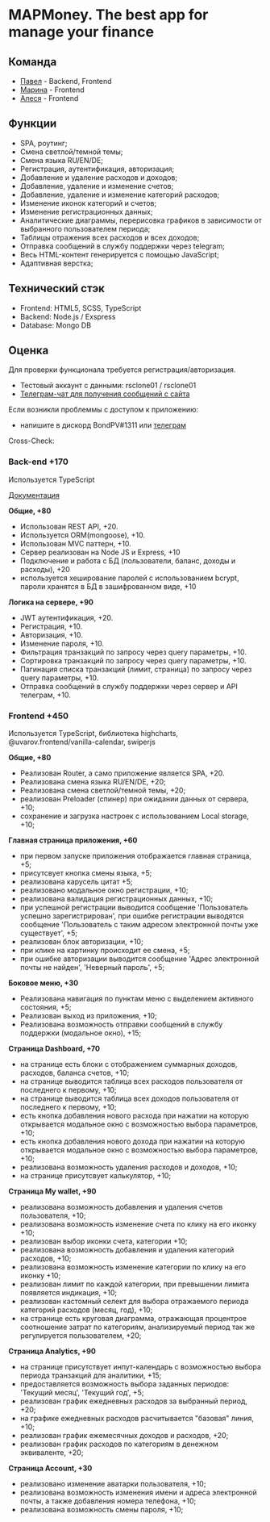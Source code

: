 # MAPMoney. The best app for manage your finance

## Команда

- [Павел](https://github.com/BondPV) - Backend, Frontend
- [Марина](https://github.com/marinastepanchuk) - Frontend
- [Алеся](https://github.com/Alesia-V175) - Frontend

## Функции

- SPA, роутинг;
- Смена светлой/темной темы;
- Смена языка RU/EN/DE;
- Регистрация, аутентификация, авторизация;
- Добавление и удаление расходов и доходов;
- Добавление, удаление и изменение счетов;
- Добавление, удаление и изменение категорий расходов;
- Изменение иконок категорий и счетов;
- Изменение регистрационных данных;
- Аналитические диаграммы, перерисовка графиков в зависимости от выбранного пользователем периода;
- Таблицы отражения всех расходов и всех доходов;
- Отправка сообщений в службу поддержки через telegram;
- Весь HTML-контент генерируется с помощью JavaScript;
- Адаптивная верстка;

## Технический стэк

- Frontend: HTML5, SCSS, TypeScript
- Backend: Node.js / Exspress
- Database: Mongo DB

## Оценка

Для проверки функционала требуется регистрация/авторизация.

- Тестовый аккаунт с данными: rsclone01 / rsclone01
- [Телеграм-чат для получения сообщений с сайта](https://t.me/rsmapmoney)

Если возникли проблеммы с доступом к приложению:

- напишите в дискорд BondPV#1311 или [телеграм](https://t.me/BondPV)

Cross-Check:

### **Back-end +170**

Используется TypeScript

[Документация](https://github.com/BondPV/rsclone-server/blob/develop/README.md)

**Общие, +80**

- Использован REST API, +20.
- Используется ORM(mongoose), +10.
- Использован MVC паттерн, +10.
- Сервер реализован на Node JS и Express, +10
- Подключение и работа с БД (пользователи, баланс, доходы и расходы), +20
- используется хеширование паролей с использованием bcrypt, пароли хранятся в БД в зашифрованном виде, +10

**Логика на сервере, +90**

- JWT аутентификация, +20.
- Регистрация, +10.
- Авторизация, +10.
- Изменение пароля, +10.
- Фильтрация транзакций по запросу через query параметры, +10.
- Сортировка транзакций по запросу через query параметры, +10.
- Пагинация списка транзакций (лимит, страница) по запросу через query параметры, +10.
- Отправка сообщений в службу поддержки через сервер и API телеграм, +10.

### **Frontend +450**

Используется TypeScript, библиотека highcharts, @uvarov.frontend/vanilla-calendar, swiperjs

**Общие, +80**

- Реализован Router, а само приложение является SPA, +20.
- Реализована смена языка RU/EN/DE, +20;
- Реализована смена светлой/темной темы, +20;
- реализован Preloader (спинер) при ожидании данных от сервера, +10;
- сохранение и загрузка настроек с использованием Local storage, +10;

**Главная страница приложения, +60**

- при первом запуске приложения отображается главная страница, +5;
- присутсвует кнопка смены языка, +5;
- реализована карусель цитат +5;
- реализовано модальное окно регистрации, +10;
- реализована валидация регистрационных данных, +10;
- при успешной регистрации выводится сообщение 'Пользователь успешно зарегистрирован', при ошибке регистрации выводятся сообщение 'Пользователь с таким адресом электронной почты уже существует', +5;
- реализован блок авторизации, +10;
- при клике на картинку происходит ее смена, +5;
- при ошибке авторизации выводится сообщение 'Адрес электронной почты не найден', 'Неверный пароль', +5;

**Боковое меню, +30**

- Реализована навигация по пунктам меню с выделением активного состояния, +5;
- Реализован выход из приложения, +10;
- Реализована возможность отправки сообщений в службу поддержки (модальное окно), +15;

**Страница Dashboard, +70**

- на странице есть блоки с отображением суммарных доходов, расходов, баланса счетов, +10;
- на странице выводится таблица всех расходов пользователя от последнего к первому, +10;
- на странице выводится таблица всех доходов пользователя от последнего к первому, +10;
- есть кнопка добавления нового расхода при нажатии на которую открывается модальное окно с возможностью выбора параметров, +10;
- есть кнопка добавления нового дохода при нажатии на которую открывается модальное окно с возможностью выбора параметров, +10;
- реализована возможность удаления расходов и доходов, +10;
- на странице присутсвует калькулятор, +10;

**Страница My wallet, +90**

- реализована возможность добавления и удаления счетов пользователя, +10;
- реализована возможность изменение счета по клику на его иконку +10;
- реализован выбор иконки счета, категории +10;
- реализована возможность добавления и удаления категорий расходов, +10;
- реализована возможность изменение категории по клику на его иконку +10;
- реализован лимит по каждой категории, при превышении лимита появляется индикация, +10;
- реализован кастомный селект для выбора отражаемого периода категорий расходов (месяц, год), +10;
- на странице есть круговая диаграмма, отражающая процентрое соотношение затрат по категориям, анализируемый период так же регулируется пользователем, +20;

**Страница Analytics, +90**

- на странице присутствует инпут-календарь с возможностью выбора периода транзакций для аналитики, +15;
- предоставляется возможность выбора заданных периодов: 'Текущий месяц', 'Текущий год', +5;
- реализован график ежедневных расходов за выбранный период, +20;
- на графике ежедневных расходов расчитывается "базовая" линия, +10;
- реализован график ежемесячных доходов и расходов, +20;
- реализован график расходов по категориям в денежном эквиваленте, +20;

**Страница Account, +30**

- реализовано изменение аватарки пользователя, +10;
- реализована возможность изменения имени и адреса электронной почты, а также добавления номера телефона, +10;
- реализована возможность смены пароля, +10;
